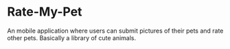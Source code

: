 # Rate-My-Pet
An mobile application where users can submit pictures of their pets and rate other pets. Basically a library of cute animals.
